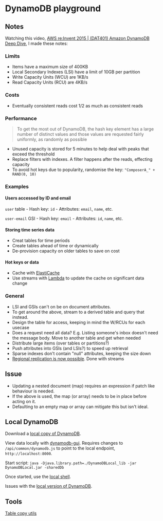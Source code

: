 # DynamoDB playground

## Notes

Watching this video, [AWS re:Invent 2015 | (DAT401) Amazon DynamoDB Deep Dive](https://www.youtube.com/watch?v=ggDIat_FZtA), I made these notes:

### Limits

- Items have a maximum size of 400KB
- Local Secondary Indexes (LSI) have a limit of 10GB per partition
- Write Capacity Units (WCU) are 1KB/s
- Read Capacity Units (RCU) are 4KB/s

### Costs

- Eventually consistent reads cost 1/2 as much as consistent reads

### Performance

> To get the most out of DynamoDB, the hash key element has a large number of distinct values and those values are requested fairly uniformly, as randomly as possible

- Unused capacity is stored for 5 minutes to help deal with peaks that exceed the threshold
- Replace filters with indexes. A filter happens after the reads, effecting capacity
- To avoid hot keys due to popularity, randomise the key: `"ComposerA_" + RAND(0, 10)`

### Examples

#### Users accessed by ID and email

`user` table - Hash key: `id` - Attributes: `email`, `name`, etc.

`user-email` GSI - Hash key: `email` - Attributes: `id`, `name`, etc.

#### Storing time series data

- Creat tables for time periods
- Create tables ahead of time or dynamically
- De-provision capacity on older tables to save on cost

#### Hot keys or data

- Cache with [ElastiCache](https://aws.amazon.com/elasticache/)
- Use streams with [Lambda](https://aws.amazon.com/lambda/) to update the cache on significant data change

### General

- LSI and GSIs can't on be on document attributes.
- To get around the above, stream to a derived table and query that instead.
- Design the table for access, keeping in mind the W/RCUs for each usecase
- Does a request need all data? E.g. Listing someone's inbox doesn't need the message body. Move to another table and get when needed
- Distribute large items (over tables or partitions?)
- Push attributes into GSIs (and LSIs?) to speed up retrieval
- Sparse indexes don't contain "null" attributes, keeping the size down
- [Regional replication is now possible](https://aws.amazon.com/about-aws/whats-new/2015/07/amazon-dynamodb-available-now-cross-region-replication-triggers-and-streams/). Done with streams

## Issue

- Updating a nested document (map) requires an expression if patch like behaviour is needed.
- If the above is used, the map (or array) needs to be in place before acting on it.
- Defaulting to an empty map or array can mitigate this but isn't ideal.

## Local DynamoDB

Download a [local copy of DynamoDB](http://docs.aws.amazon.com/amazondynamodb/latest/developerguide/Tools.DynamoDBLocal.html).

View data locally with [dynamodb-gui](https://www.npmjs.com/package/dynamodb-gui). Requires changes to `/api/common/dynamodb.js` to point to the local endpoint, `http://localhost:8000`.

Start script: `java -Djava.library.path=./DynamoDBLocal_lib -jar DynamoDBLocal.jar -sharedDb`

Once started, use the [local shell](http://localhost:8000/shell/).

Issues with the [local version of DynamoDB](https://github.com/mhart/dynalite#problems-with-amazons-dynamodb-local).

## Tools

[Table copy utils](https://github.com/awslabs/dynamodb-cross-region-library/tree/master/dynamodb-table-copy-utilities)
